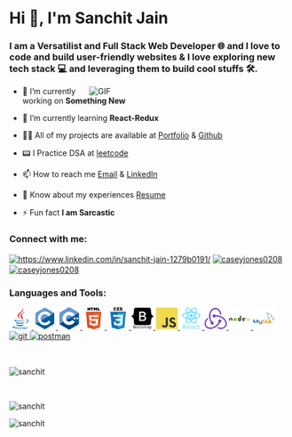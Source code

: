 
<h1 align="left">Hi 👋, I'm Sanchit Jain </h1>
<h3 align="left">I am a Versatilist and Full Stack Web Developer 🌐 and I love to code and build user-friendly websites & I love exploring new tech stack 💻 and leveraging them to build cool stuffs 🛠️.</h3>

<img align="right" alt="GIF" src="https://user-images.githubusercontent.com/17249211/191750155-38a778e2-c0d2-460e-b256-a4592b4a75d2.gif" width="360px"/>

- 🔭 I’m currently working on **Something New**

- 🌱 I’m currently learning **React-Redux**

- 👨‍💻 All of my projects are available at [Portfolio](https://sanchitjains.github.io/sanchit_portfolio) & [Github](https://github.com/sanchitjains)

- 📟 I  Practice DSA at [leetcode](https://www.leetcode.com/caseyjones0208)

- 📫 How to reach me [Email](sanchitjain99@outlook.com) & [LinkedIn](https://www.linkedin.com/in/sanchit-jain-1279b0191/)

- 📄 Know about my experiences [Resume](https://drive.google.com/file/d/1Kzp4O2wNmvNXKy5JdKm1GXHgsIMQcSb0/view?usp=sharing)

- ⚡ Fun fact **I am Sarcastic**

<h3 align="left">Connect with me:</h3>
<p align="left">
<a href="https://www.linkedin.com/in/sanchit-jain-1279b0191/" target="blank"><img align="center" src="https://raw.githubusercontent.com/rahuldkjain/github-profile-readme-generator/master/src/images/icons/Social/linked-in-alt.svg" alt="https://www.linkedin.com/in/sanchit-jain-1279b0191/" height="30" width="40" /></a>
<a href="https://instagram.com/caseyjones0208" target="blank"><img align="center" src="https://raw.githubusercontent.com/rahuldkjain/github-profile-readme-generator/master/src/images/icons/Social/instagram.svg" alt="caseyjones0208" height="30" width="40" /></a>
<a href="https://www.leetcode.com/caseyjones0208" target="blank"><img align="center" src="https://raw.githubusercontent.com/rahuldkjain/github-profile-readme-generator/master/src/images/icons/Social/leet-code.svg" alt="caseyjones0208" height="30" width="40" /></a>
</p>

<h3 align="left">Languages and Tools:</h3>
<p align="left">
   <a href="https://www.java.com" target="_blank" rel="noreferrer"> <img src="https://raw.githubusercontent.com/devicons/devicon/master/icons/java/java-original.svg" alt="java" width="40" height="40"/> </a>
  <a href="https://www.cprogramming.com/" target="_blank" rel="noreferrer"> <img src="https://raw.githubusercontent.com/devicons/devicon/master/icons/c/c-original.svg" alt="c" width="40" height="40"/> </a>
  <a href="https://www.w3schools.com/cpp/" target="_blank" rel="noreferrer"> <img src="https://raw.githubusercontent.com/devicons/devicon/master/icons/cplusplus/cplusplus-original.svg" alt="cplusplus" width="40" height="40"/> </a> 
   <a href="https://www.w3.org/html/" target="_blank" rel="noreferrer"> <img src="https://raw.githubusercontent.com/devicons/devicon/master/icons/html5/html5-original-wordmark.svg" alt="html5" width="40" height="40"/> </a>
  <a href="https://www.w3schools.com/css/" target="_blank" rel="noreferrer"> <img src="https://raw.githubusercontent.com/devicons/devicon/master/icons/css3/css3-original-wordmark.svg" alt="css3" width="40" height="40"/> </a> 
  <a href="https://getbootstrap.com" target="_blank" rel="noreferrer"> <img src="https://raw.githubusercontent.com/devicons/devicon/master/icons/bootstrap/bootstrap-plain-wordmark.svg" alt="bootstrap" width="40" height="40"/> </a>
  <a href="https://developer.mozilla.org/en-US/docs/Web/JavaScript" target="_blank" rel="noreferrer"> <img src="https://raw.githubusercontent.com/devicons/devicon/master/icons/javascript/javascript-original.svg" alt="javascript" width="40" height="40"/> </a>
    <a href="https://reactjs.org/" target="_blank" rel="noreferrer"> <img src="https://raw.githubusercontent.com/devicons/devicon/master/icons/react/react-original-wordmark.svg" alt="react" width="40" height="40"/> </a>
  <a href="https://redux.js.org" target="_blank" rel="noreferrer"> <img src="https://raw.githubusercontent.com/devicons/devicon/master/icons/redux/redux-original.svg" alt="redux" width="40" height="40"/> </a>
   <a href="https://nodejs.org" target="_blank" rel="noreferrer"> <img src="https://raw.githubusercontent.com/devicons/devicon/master/icons/nodejs/nodejs-original-wordmark.svg" alt="nodejs" width="40" height="40"/> </a>
  <a href="https://www.mysql.com/" target="_blank" rel="noreferrer"> <img src="https://raw.githubusercontent.com/devicons/devicon/master/icons/mysql/mysql-original-wordmark.svg" alt="mysql" width="40" height="40"/> </a>
   <a href="https://git-scm.com/" target="_blank" rel="noreferrer"> <img src="https://www.vectorlogo.zone/logos/git-scm/git-scm-icon.svg" alt="git" width="40" height="40"/> </a>
<a href="https://postman.com" target="_blank" rel="noreferrer"> <img src="https://www.vectorlogo.zone/logos/getpostman/getpostman-icon.svg" alt="postman" width="40" height="40"/> </a></p>
<br/>
<p align="left"><img align="center" src="https://github-readme-stats.vercel.app/api/top-langs?username=sanchitjains&show_icons=true&locale=en&layout=compact&theme=dracula" alt="sanchit" /></p>
<br/>
<p align="left" ><img src="https://github-readme-stats.vercel.app/api?username=sanchitjains&show_icons=true&locale=en&theme=dracula" alt="sanchit" /></p>

<p align="left"><img  src="https://github-readme-streak-stats.herokuapp.com/?user=sanchitjains&theme=dracula" alt="sanchit" /></p>

